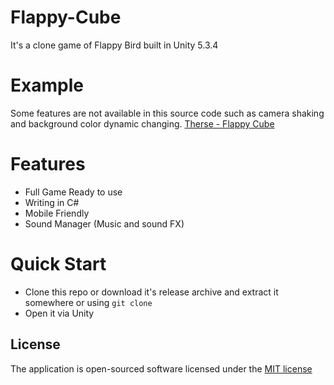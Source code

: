 # Flappy-Cube

It's a clone game of Flappy Bird built in Unity 5.3.4

# Example

Some features are not available in this source code such as camera shaking and background color dynamic changing.
[Therse - Flappy Cube](http://www.therse.com/2016/12/flappy-cube.html)

# Features

- Full Game Ready to use
- Writing in C#
- Mobile Friendly
- Sound Manager (Music and sound FX)

# Quick Start 

- Clone this repo or download it's release archive and extract it somewhere or using `git clone`
- Open it via Unity 

## License

The application is open-sourced software licensed under the [MIT license](http://opensource.org/licenses/MIT)
